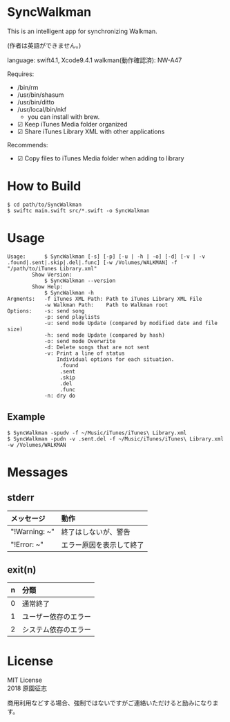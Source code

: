 # SyncWalkman
This is an intelligent app for synchronizing Walkman.

(作者は英語ができません。)

language: swift4.1, Xcode9.4.1
walkman(動作確認済): NW-A47

Requires: 

- /bin/rm
- /usr/bin/shasum
- /usr/bin/ditto
- /usr/local/bin/nkf
    - you can install with brew.
- ☑ Keep iTunes Media folder organized
- ☑ Share iTunes Library XML with other applications

Recommends:

- ☑ Copy files to iTunes Media folder when adding to library

# How to Build

```
$ cd path/to/SyncWalkman
$ swiftc main.swift src/*.swift -o SyncWalkman
```

# Usage

```
Usage:      $ SyncWalkman [-s] [-p] [-u | -h | -o] [-d] [-v | -v .found|.sent|.skip|.del|.func] [-w /Volumes/WALKMAN] -f "/path/to/iTunes Library.xml"
        Show Version:
            $ SyncWalkman --version
        Show Help:
            $ SyncWalkman -h
Argments:   -f iTunes XML Path: Path to iTunes Library XML File
            -w Walkman Path:    Path to Walkman root
Options:    -s: send song
            -p: send playlists
            -u: send mode Update (compared by modified date and file size)
            -h: send mode Update (compared by hash)
            -o: send mode Overwrite
            -d: Delete songs that are not sent
            -v: Print a line of status
                Individual options for each situation.
                 .found
                 .sent
                 .skip
                 .del
                 .func
            -n: dry do
```

## Example

```
$ SyncWalkman -spudv -f ~/Music/iTunes/iTunes\ Library.xml
$ SyncWalkman -pudn -v .sent.del -f ~/Music/iTunes/iTunes\ Library.xml -w /Volumes/WALKMAN
```

# Messages

## stderr

|メッセージ | 動作 |
|:------|:-----|
|"!Warning: ~" | 終了はしないが、警告 | 
|"!Error: ~" | エラー原因を表示して終了 |

## exit(n)

| n | 分類 |
|:---:|:-----|
| 0 | 通常終了 |
| 1 | ユーザー依存のエラー |
| 2 | システム依存のエラー |

# License
MIT License  
2018 原園征志

商用利用などする場合、強制ではないですがご連絡いただけると励みになります。

